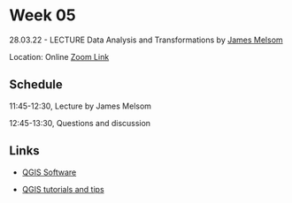 # Week 05

28.03.22 - LECTURE Data Analysis and Transformations by [James Melsom](http://jmla.eu/)

Location: Online [Zoom Link](https://ethz.zoom.us/j/67350077176)

## Schedule
11:45-12:30, Lecture by James Melsom 

12:45-13:30, Questions and discussion 

## Links
- [QGIS Software](https://qgis.org/en/site/)

- [QGIS tutorials and tips](http://www.qgistutorials.com/en/)
